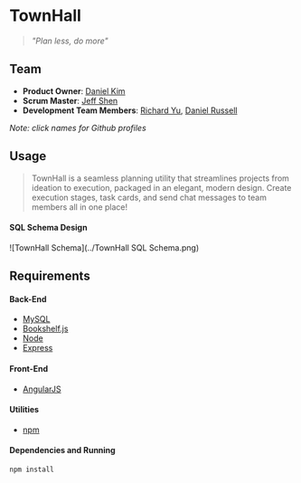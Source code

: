 # TownHall

> *"Plan less, do more"*

## Team

* **Product Owner**: [Daniel Kim](http://github.com/DeeHKim)
* **Scrum Master**: [Jeff Shen](https://github.com/jshen212)
* **Development Team Members**: [Richard Yu](https://github.com/ryu323), [Daniel Russell](https://github.com/danielrussellLA)

*Note: click names for Github profiles*

## Usage
> TownHall is a seamless planning utility that streamlines projects from ideation to execution, packaged in an elegant, modern design. Create execution stages, task cards, and send chat messages to team members all in one place!

#### SQL Schema Design
![TownHall Schema](../TownHall SQL Schema.png)


## Requirements
#### Back-End
* [MySQL](https://www.mysql.com/)
* [Bookshelf.js](http://bookshelfjs.org/)
* [Node](https://nodejs.org/en/)
* [Express](http://expressjs.com/)

#### Front-End
* [AngularJS](https://angularjs.org/)

#### Utilities
* [npm](https://www.npmjs.com/)

#### Dependencies and Running
~~~~
npm install
~~~~
